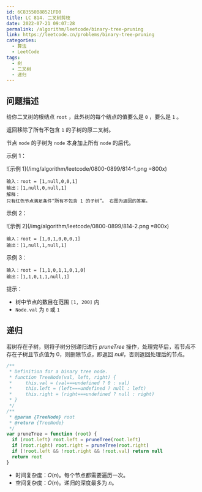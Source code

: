 ```yaml
---
id: 6C83550B88521FD0
title: LC 814. 二叉树剪枝
date: 2022-07-21 09:07:28
permalink: /algorithm/leetcode/binary-tree-pruning
link: https://leetcode.cn/problems/binary-tree-pruning
categories:
  - 算法
  - LeetCode
tags:
  - 树
  - 二叉树
  - 递归
---
```


<Level :type='2'/>

## 问题描述

给你二叉树的根结点 `root` ，此外树的每个结点的值要么是 `0` ，要么是 `1` 。

返回移除了所有不包含 `1` 的子树的原二叉树。

节点 `node` 的子树为 `node` 本身加上所有 `node` 的后代。

示例 1：

![示例 1](/img/algorithm/leetcode/0800-0899/814-1.png =800x)

```text
输入：root = [1,null,0,0,1]
输出：[1,null,0,null,1]
解释：
只有红色节点满足条件“所有不包含 1 的子树”。 右图为返回的答案。
```

示例 2：

![示例 2](/img/algorithm/leetcode/0800-0899/814-2.png =800x)

```text
输入：root = [1,0,1,0,0,0,1]
输出：[1,null,1,null,1]
```

示例 3：

```text
输入：root = [1,1,0,1,1,0,1,0]
输出：[1,1,0,1,1,null,1]
```

提示：

- 树中节点的数目在范围 `[1, 200]` 内
- `Node.val` 为 `0` 或 `1`

## 递归

若树存在子树，则将子树分别递归进行 $pruneTree$ 操作，处理完毕后，若节点不存在子树且节点值为 $0$，则删除节点，即返回 $null$，否则返回处理后的节点。

```javascript
/**
 * Definition for a binary tree node.
 * function TreeNode(val, left, right) {
 *     this.val = (val===undefined ? 0 : val)
 *     this.left = (left===undefined ? null : left)
 *     this.right = (right===undefined ? null : right)
 * }
 */
/**
 * @param {TreeNode} root
 * @return {TreeNode}
 */
var pruneTree = function (root) {
  if (root.left) root.left = pruneTree(root.left)
  if (root.right) root.right = pruneTree(root.right)
  if (!root.left && !root.right && !root.val) return null
  return root
}
```

- 时间复杂度：$O(n)$。每个节点都需要遍历一次。
- 空间复杂度：$O(n)$。递归的深度最多为 $n$。
